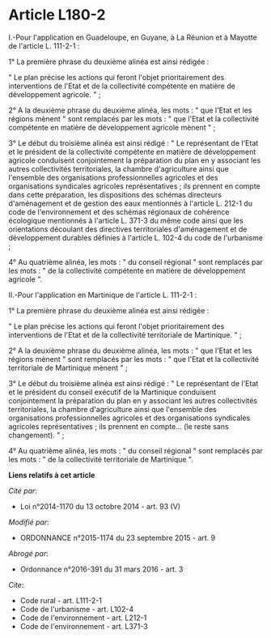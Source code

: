# Article L180-2

I.-Pour l'application en Guadeloupe, en Guyane, à La Réunion et à Mayotte de l'article L. 111-2-1 : 

1° La première phrase du deuxième alinéa est ainsi rédigée : 

" Le plan précise les actions qui feront l'objet prioritairement des interventions de l'Etat et de la collectivité compétente
en matière de développement agricole. " ; 

2° A la deuxième phrase du deuxième alinéa, les mots : " que l'Etat et les régions mènent " sont remplacés par les mots : "
que l'Etat et la collectivité compétente en matière de développement agricole mènent " ; 

3° Le début du troisième alinéa est ainsi rédigé : " Le représentant de l'Etat et le président de la collectivité compétente
en matière de développement agricole conduisent conjointement la préparation du plan en y associant les autres collectivités
territoriales, la chambre d'agriculture ainsi que l'ensemble des organisations professionnelles agricoles et des
organisations syndicales agricoles représentatives ; ils prennent en compte dans cette préparation, les dispositions des
schémas directeurs d'aménagement et de gestion des eaux mentionnés à l'article L. 212-1 du code de l'environnement et des
schémas régionaux de cohérence écologique mentionnés à l'article L. 371-3 du même code ainsi que les orientations découlant
des directives territoriales d'aménagement et de développement durables définies à l'article L. 102-4 du code de
l'urbanisme ; 

4° Au quatrième alinéa, les mots : " du conseil régional " sont remplacés par les mots : " de la collectivité compétente en
matière de développement agricole ". 

II.-Pour l'application en Martinique de l'article L. 111-2-1 : 

1° La première phrase du deuxième alinéa est ainsi rédigée : 

" Le plan précise les actions qui feront l'objet prioritairement des interventions de l'Etat et de la collectivité
territoriale de Martinique. " ; 

2° A la deuxième phrase du deuxième alinéa, les mots : " que l'Etat et les régions mènent " sont remplacés par les mots : "
que l'Etat et la collectivité territoriale de Martinique mènent " ; 

3° Le début du troisième alinéa est ainsi rédigé : " Le représentant de l'Etat et le président du conseil exécutif de la
Martinique conduisent conjointement la préparation du plan en y associant les autres collectivités territoriales, la chambre
d'agriculture ainsi que l'ensemble des organisations professionnelles agricoles et des organisations syndicales agricoles
représentatives ; ils prennent en compte... (le reste sans changement). " ; 

4° Au quatrième alinéa, les mots : " du conseil régional " sont remplacés par les mots : " de la collectivité territoriale de
Martinique ".

**Liens relatifs à cet article**

_Cité par_:

  - Loi n°2014-1170 du 13 octobre 2014 - art. 93 (V)

_Modifié par_:

  - ORDONNANCE n°2015-1174 du 23 septembre 2015 - art. 9

_Abrogé par_:

  - Ordonnance n°2016-391 du 31 mars 2016 - art. 3

_Cite_:

  - Code rural - art. L111-2-1
  - Code de l'urbanisme - art. L102-4
  - Code de l'environnement - art. L212-1
  - Code de l'environnement - art. L371-3

